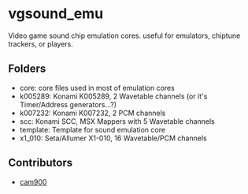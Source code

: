 # vgsound_emu
Video game sound chip emulation cores. useful for emulators, chiptune trackers, or players.

## Folders
- core: core files used in most of emulation cores
- k005289: Konami K005289, 2 Wavetable channels (or it's Timer/Address generators...?)
- k007232: Konami K007232, 2 PCM channels
- scc: Konami SCC, MSX Mappers with 5 Wavetable channels
- template: Template for sound emulation core
- x1_010: Seta/Allumer X1-010, 16 Wavetable/PCM channels

## Contributors
- [cam900](https://github.com/cam900)
